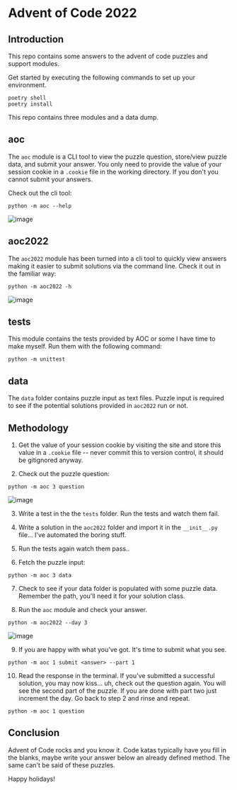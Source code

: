 # Advent of Code 2022

## Introduction

This repo contains some answers to the advent of code puzzles and support modules.

Get started by executing the following commands to set up your environment.

```shell
poetry shell
poetry install
```

This repo contains three modules and a data dump. 

## aoc

The `aoc` module is a CLI tool to view the puzzle question, store/view puzzle data, and
submit your answer. You only need to provide the value of your session cookie in a
`.cookie` file in the working directory. If you don't you cannot submit your answers.

Check out the cli tool:

```shell
python -m aoc --help
```
![image](https://user-images.githubusercontent.com/83985775/205521984-2eb9d642-b334-495d-b0a3-f4764c8f33c2.png)

## aoc2022

The `aoc2022` module has been turned into a cli tool to quickly view answers making it
easier to submit solutions via the command line. Check it out in the familiar way:

```shell
python -m aoc2022 -h
```
![image](https://user-images.githubusercontent.com/83985775/205522077-81706718-63cd-43ae-97f7-83a61941e327.png)

## tests

This module contains the tests provided by AOC or some I have time to make myself. 
Run them with the following command:

```shell
python -m unittest
```

## data

The `data` folder contains puzzle input as text files. Puzzle input is required to
see if the potential solutions provided in `aoc2022` run or not.


## Methodology

1. Get the value of your session cookie by visiting the site and store this value in a
`.cookie` file -- never commit this to version control, it should be gitignored anyway.

2. Check out the puzzle question:
```shell
python -m aoc 3 question
```

![image](https://user-images.githubusercontent.com/83985775/205522247-a2f3ff71-0ecc-493a-9212-9376b9e11c4b.png)

3. Write a test in the the `tests` folder. Run the tests and watch them fail.

4. Write a solution in the `aoc2022` folder and import it in the `__init__.py`
file... I've automated the boring stuff.

5. Run the tests again watch them pass..

6. Fetch the puzzle input:
```shell
python -m aoc 3 data
```

7. Check to see if your data folder is populated with some puzzle data. Remember the path,
you'll need it for your solution class.

8. Run the `aoc` module and check your answer.
```shell
python -m aoc2022 --day 3
```

![image](https://user-images.githubusercontent.com/83985775/205522183-5357d4fb-a461-464c-9f4e-b494f56fa2ff.png)

9. If you are happy with what you've got. It's time to submit what you see.
```shell
python -m aoc 1 submit <answer> --part 1
```

10. Read the response in the terminal. If you've submitted a successful solution, you may 
now kiss... uh, check out the question again. You will see the second part of the puzzle.
If you are done with part two just increment the day. Go back to step 2 and rinse and repeat.
```shell
python -m aoc 1 question
```

## Conclusion

Advent of Code rocks and you know it. Code katas typically have you fill in the blanks,
maybe write your answer below an already defined method. The same can't be said of these
puzzles. 

Happy holidays!

